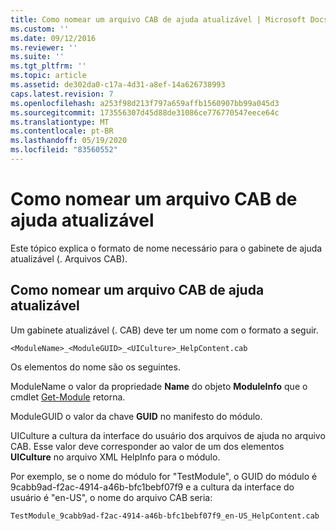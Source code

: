 ```yaml
---
title: Como nomear um arquivo CAB de ajuda atualizável | Microsoft Docs
ms.custom: ''
ms.date: 09/12/2016
ms.reviewer: ''
ms.suite: ''
ms.tgt_pltfrm: ''
ms.topic: article
ms.assetid: de302da0-c17a-4d31-a8ef-14a626738993
caps.latest.revision: 7
ms.openlocfilehash: a253f98d213f797a659affb1560907bb99a045d3
ms.sourcegitcommit: 173556307d45d88de31086ce776770547eece64c
ms.translationtype: MT
ms.contentlocale: pt-BR
ms.lasthandoff: 05/19/2020
ms.locfileid: "83560552"
---
```

# <a name="how-to-name-an-updatable-help-cab-file"></a>Como nomear um arquivo CAB de ajuda atualizável

Este tópico explica o formato de nome necessário para o gabinete de ajuda atualizável (. Arquivos CAB).

## <a name="how-to-name-an-updatable-help-cab-file"></a>Como nomear um arquivo CAB de ajuda atualizável

Um gabinete atualizável (. CAB) deve ter um nome com o formato a seguir.

`<ModuleName>_<ModuleGUID>_<UICulture>_HelpContent.cab`

Os elementos do nome são os seguintes.

ModuleName o valor da propriedade **Name** do objeto **ModuleInfo** que o cmdlet [Get-Module](/powershell/module/Microsoft.PowerShell.Core/Get-Module) retorna.

ModuleGUID o valor da chave **GUID** no manifesto do módulo.

UICulture a cultura da interface do usuário dos arquivos de ajuda no arquivo CAB. Esse valor deve corresponder ao valor de um dos elementos **UICulture** no arquivo XML HelpInfo para o módulo.

Por exemplo, se o nome do módulo for "TestModule", o GUID do módulo é 9cabb9ad-f2ac-4914-a46b-bfc1bebf07f9 e a cultura da interface do usuário é "en-US", o nome do arquivo CAB seria:

`TestModule_9cabb9ad-f2ac-4914-a46b-bfc1bebf07f9_en-US_HelpContent.cab`
